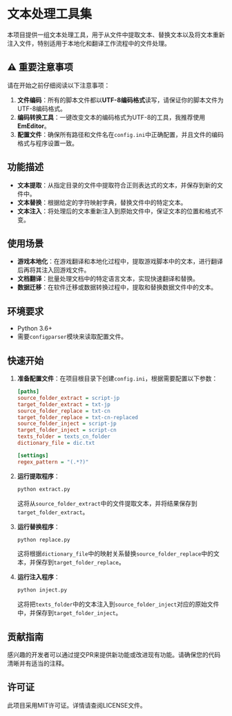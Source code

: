 # 文本处理工具集

本项目提供一组文本处理工具，用于从文件中提取文本、替换文本以及将文本重新注入文件，特别适用于本地化和翻译工作流程中的文件处理。

## ⚠️ 重要注意事项

请在开始之前仔细阅读以下注意事项：

1. **文件编码**：所有的脚本文件都以**UTF-8编码格式**读写，请保证你的脚本文件为UTF-8编码格式。
2. **编码转换工具**：一键改变文本的编码格式为UTF-8的工具，我推荐使用 **EmEditor**。
3. **配置文件**：确保所有路径和文件名在`config.ini`中正确配置，并且文件的编码格式与程序设置一致。

## 功能描述

- **文本提取**：从指定目录的文件中提取符合正则表达式的文本，并保存到新的文件中。
- **文本替换**：根据给定的字符映射字典，替换文件中的特定文本。
- **文本注入**：将处理后的文本重新注入到原始文件中，保证文本的位置和格式不变。

## 使用场景

- **游戏本地化**：在游戏翻译和本地化过程中，提取游戏脚本中的文本，进行翻译后再将其注入回游戏文件。
- **文档翻译**：批量处理文档中的特定语言文本，实现快速翻译和替换。
- **数据迁移**：在软件迁移或数据转换过程中，提取和替换数据文件中的文本。

## 环境要求

- Python 3.6+
- 需要`configparser`模块来读取配置文件。

## 快速开始

1. **准备配置文件**：在项目根目录下创建`config.ini`，根据需要配置以下参数：

    ```ini
    [paths]
    source_folder_extract = script-jp
    target_folder_extract = txt-jp
    source_folder_replace = txt-cn
    target_folder_replace = txt-cn-replaced
    source_folder_inject = script-jp
    target_folder_inject = script-cn
    texts_folder = texts_cn_folder
    dictionary_file = dic.txt

    [settings]
    regex_pattern = "(.*?)"
    ```

2. **运行提取程序**：

    ```bash
    python extract.py
    ```

    这将从`source_folder_extract`中的文件提取文本，并将结果保存到`target_folder_extract`。

3. **运行替换程序**：

    ```bash
    python replace.py
    ```

    这将根据`dictionary_file`中的映射关系替换`source_folder_replace`中的文本，并保存到`target_folder_replace`。

4. **运行注入程序**：

    ```bash
    python inject.py
    ```

    这将把`texts_folder`中的文本注入到`source_folder_inject`对应的原始文件中，并保存到`target_folder_inject`。

## 贡献指南

感兴趣的开发者可以通过提交PR来提供新功能或改进现有功能。请确保您的代码清晰并有适当的注释。

## 许可证

此项目采用MIT许可证。详情请查阅LICENSE文件。

